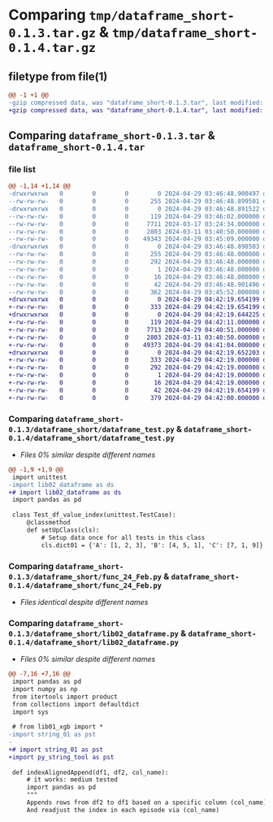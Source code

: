 # Comparing `tmp/dataframe_short-0.1.3.tar.gz` & `tmp/dataframe_short-0.1.4.tar.gz`

## filetype from file(1)

```diff
@@ -1 +1 @@
-gzip compressed data, was "dataframe_short-0.1.3.tar", last modified: Mon Apr 29 03:46:48 2024, max compression
+gzip compressed data, was "dataframe_short-0.1.4.tar", last modified: Mon Apr 29 04:42:19 2024, max compression
```

## Comparing `dataframe_short-0.1.3.tar` & `dataframe_short-0.1.4.tar`

### file list

```diff
@@ -1,14 +1,14 @@
-drwxrwxrwx   0        0        0        0 2024-04-29 03:46:48.900497 dataframe_short-0.1.3/
--rw-rw-rw-   0        0        0      255 2024-04-29 03:46:48.899501 dataframe_short-0.1.3/PKG-INFO
-drwxrwxrwx   0        0        0        0 2024-04-29 03:46:48.891522 dataframe_short-0.1.3/dataframe_short/
--rw-rw-rw-   0        0        0      119 2024-04-29 03:46:02.000000 dataframe_short-0.1.3/dataframe_short/__init__.py
--rw-rw-rw-   0        0        0     7711 2024-03-17 03:24:34.000000 dataframe_short-0.1.3/dataframe_short/dataframe_test.py
--rw-rw-rw-   0        0        0     2803 2024-03-11 03:40:50.000000 dataframe_short-0.1.3/dataframe_short/func_24_Feb.py
--rw-rw-rw-   0        0        0    49343 2024-04-29 03:45:09.000000 dataframe_short-0.1.3/dataframe_short/lib02_dataframe.py
-drwxrwxrwx   0        0        0        0 2024-04-29 03:46:48.898503 dataframe_short-0.1.3/dataframe_short.egg-info/
--rw-rw-rw-   0        0        0      255 2024-04-29 03:46:48.000000 dataframe_short-0.1.3/dataframe_short.egg-info/PKG-INFO
--rw-rw-rw-   0        0        0      292 2024-04-29 03:46:48.000000 dataframe_short-0.1.3/dataframe_short.egg-info/SOURCES.txt
--rw-rw-rw-   0        0        0        1 2024-04-29 03:46:48.000000 dataframe_short-0.1.3/dataframe_short.egg-info/dependency_links.txt
--rw-rw-rw-   0        0        0       16 2024-04-29 03:46:48.000000 dataframe_short-0.1.3/dataframe_short.egg-info/top_level.txt
--rw-rw-rw-   0        0        0       42 2024-04-29 03:46:48.901496 dataframe_short-0.1.3/setup.cfg
--rw-rw-rw-   0        0        0      362 2024-04-29 03:45:52.000000 dataframe_short-0.1.3/setup.py
+drwxrwxrwx   0        0        0        0 2024-04-29 04:42:19.654199 dataframe_short-0.1.4/
+-rw-rw-rw-   0        0        0      333 2024-04-29 04:42:19.654199 dataframe_short-0.1.4/PKG-INFO
+drwxrwxrwx   0        0        0        0 2024-04-29 04:42:19.644225 dataframe_short-0.1.4/dataframe_short/
+-rw-rw-rw-   0        0        0      119 2024-04-29 04:42:11.000000 dataframe_short-0.1.4/dataframe_short/__init__.py
+-rw-rw-rw-   0        0        0     7713 2024-04-29 04:40:51.000000 dataframe_short-0.1.4/dataframe_short/dataframe_test.py
+-rw-rw-rw-   0        0        0     2803 2024-03-11 03:40:50.000000 dataframe_short-0.1.4/dataframe_short/func_24_Feb.py
+-rw-rw-rw-   0        0        0    49373 2024-04-29 04:41:04.000000 dataframe_short-0.1.4/dataframe_short/lib02_dataframe.py
+drwxrwxrwx   0        0        0        0 2024-04-29 04:42:19.652203 dataframe_short-0.1.4/dataframe_short.egg-info/
+-rw-rw-rw-   0        0        0      333 2024-04-29 04:42:19.000000 dataframe_short-0.1.4/dataframe_short.egg-info/PKG-INFO
+-rw-rw-rw-   0        0        0      292 2024-04-29 04:42:19.000000 dataframe_short-0.1.4/dataframe_short.egg-info/SOURCES.txt
+-rw-rw-rw-   0        0        0        1 2024-04-29 04:42:19.000000 dataframe_short-0.1.4/dataframe_short.egg-info/dependency_links.txt
+-rw-rw-rw-   0        0        0       16 2024-04-29 04:42:19.000000 dataframe_short-0.1.4/dataframe_short.egg-info/top_level.txt
+-rw-rw-rw-   0        0        0       42 2024-04-29 04:42:19.654199 dataframe_short-0.1.4/setup.cfg
+-rw-rw-rw-   0        0        0      379 2024-04-29 04:42:00.000000 dataframe_short-0.1.4/setup.py
```

### Comparing `dataframe_short-0.1.3/dataframe_short/dataframe_test.py` & `dataframe_short-0.1.4/dataframe_short/dataframe_test.py`

 * *Files 0% similar despite different names*

```diff
@@ -1,9 +1,9 @@
 import unittest
-import lib02_dataframe as ds
+# import lib02_dataframe as ds
 import pandas as pd
 
 class Test_df_value_index(unittest.TestCase):
     @classmethod
     def setUpClass(cls):
         # Setup data once for all tests in this class
         cls.dict01 = {'A': [1, 2, 3], 'B': [4, 5, 1], 'C': [7, 1, 9]}
```

### Comparing `dataframe_short-0.1.3/dataframe_short/func_24_Feb.py` & `dataframe_short-0.1.4/dataframe_short/func_24_Feb.py`

 * *Files identical despite different names*

### Comparing `dataframe_short-0.1.3/dataframe_short/lib02_dataframe.py` & `dataframe_short-0.1.4/dataframe_short/lib02_dataframe.py`

 * *Files 0% similar despite different names*

```diff
@@ -7,16 +7,16 @@
 import pandas as pd
 import numpy as np
 from itertools import product
 from collections import defaultdict
 import sys
 
 # from lib01_xgb import *
-import string_01 as pst
-
+# import string_01 as pst
+import py_string_tool as pst
 
 def indexAlignedAppend(df1, df2, col_name):
     # it works: medium tested
     import pandas as pd
     """
     Appends rows from df2 to df1 based on a specific column (col_name).
     And readjust the index in each episode via (col_name)
```

